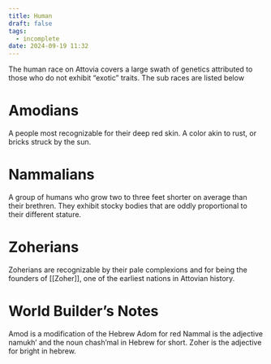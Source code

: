 ```yaml
---
title: Human
draft: false
tags:
  - incomplete
date: 2024-09-19 11:32
---
```


The human race on Attovia covers a large swath of genetics attributed to those who do not exhibit “exotic” traits. The sub races are listed below
# Amodians
A people most recognizable for their deep red skin. A color akin to rust, or bricks struck by the sun. 
# Nammalians
A group of humans who grow two to three feet shorter on average than their brethren. They exhibit stocky bodies that are oddly proportional to their different stature.
# Zoherians
Zoherians are recognizable by their pale complexions and for being the founders of [[Zoher]], one of the earliest nations in Attovian history.
# World Builder’s Notes
Amod is a modification of the Hebrew Adom for red
Nammal is the adjective namukh’ and the noun chash’mal in Hebrew for short.
Zoher is the adjective for bright in hebrew.